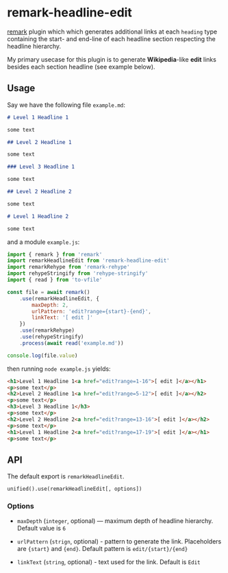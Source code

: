 # remark-headline-edit

[remark][remark] plugin which which generates additional links at each `heading` type containing the start- and end-line of each headline section respecting the headline hierarchy.

My primary usecase for this plugin is to generate **Wikipedia**-like **edit** links besides each section headline (see example below).

## Usage

Say we have the following file `example.md`:

```markdown
# Level 1 Headline 1

some text

## Level 2 Headline 1

some text

### Level 3 Headline 1

some text

## Level 2 Headline 2

some text

# Level 1 Headline 2

some text
```

and a module `example.js`:

```js
import { remark } from 'remark'
import remarkHeadlineEdit from 'remark-headline-edit'
import remarkRehype from 'remark-rehype'
import rehypeStringify from 'rehype-stringify'
import { read } from 'to-vfile'

const file = await remark()
    .use(remarkHeadlineEdit, {
        maxDepth: 2, 
        urlPattern: 'edit?range={start}-{end}', 
        linkText: '[ edit ]'
    })
    .use(remarkRehype)
    .use(rehypeStringify)
    .process(await read('example.md'))

console.log(file.value)
```

then running `node example.js` yields:

```html
<h1>Level 1 Headline 1<a href="edit?range=1-16">[ edit ]</a></h1>
<p>some text</p>
<h2>Level 2 Headline 1<a href="edit?range=5-12">[ edit ]</a></h2>
<p>some text</p>
<h3>Level 3 Headline 1</h3>
<p>some text</p>
<h2>Level 2 Headline 2<a href="edit?range=13-16">[ edit ]</a></h2>
<p>some text</p>
<h1>Level 1 Headline 2<a href="edit?range=17-19">[ edit ]</a></h1>
<p>some text</p>
```

## API

The default export is `remarkHeadlineEdit`.

```
unified().use(remarkHeadlineEdit[, options])
```

### Options

* `maxDepth` (`integer`, optional) — maximum depth of headline hierarchy. Default value is `6`

* `urlPattern` (`strign`, optional) - pattern to generate the link. Placeholders are `{start}` and `{end}`. Default pattern is `edit/{start}/{end}`

* `linkText` (`string`, optional) - text used for the link. Default is `Edit`


[remark]: https://github.com/remarkjs/remark


